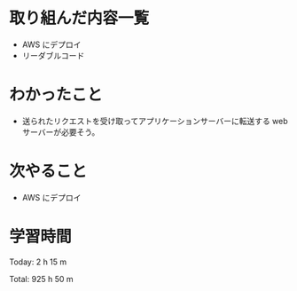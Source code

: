 # 取り組んだ内容一覧
- AWS にデプロイ
- リーダブルコード

# わかったこと
- 送られたリクエストを受け取ってアプリケーションサーバーに転送する web サーバーが必要そう。

# 次やること
- AWS にデプロイ

# 学習時間
Today: 2 h 15 m

Total: 925 h 50 m

